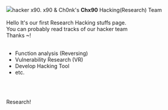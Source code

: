 <img src="https://pbs.twimg.com/profile_images/1414501497128198144/RHWndNBN_400x400.jpg">hacker x90.
x90 & Ch0nk's <b>Chx90</b> Hacking(Research) Team<br>
<br>
Hello It's our first Research Hacking stuffs page.<br>
You can probably read tracks of our hacker team<br>
Thanks ~!<br>
<br>
- Function analysis (Reversing)<br>
- Vulnerability Research (VR)<br>
- Develop Hacking Tool<br>
- etc.
<br>
<br>

Research!

